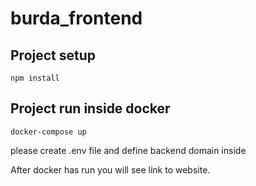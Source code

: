 # burda_frontend

## Project setup
```
npm install
```
## Project run inside docker

```
docker-compose up
```

please create .env file and define backend domain inside 

After docker has run you will see link to website.

